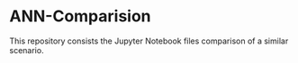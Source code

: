 # ANN-Comparision
This repository consists the Jupyter Notebook files comparison of a similar scenario. 
